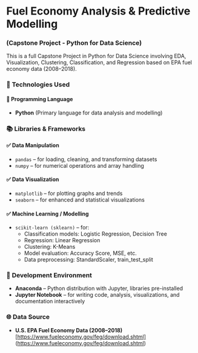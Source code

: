 # Fuel Economy Analysis & Predictive Modelling  
### (Capstone Project - Python for Data Science)
This is a full Capstone Project in Python for Data Science involving EDA, Visualization, Clustering, Classification, and Regression based on EPA fuel economy data (2008–2018).

### 🔧 **Technologies Used**

#### 📌 **Programming Language**
- **Python** (Primary language for data analysis and modelling)

### 📚 **Libraries & Frameworks**

#### ✅ **Data Manipulation**
- `pandas` – for loading, cleaning, and transforming datasets  
- `numpy` – for numerical operations and array handling

#### ✅ **Data Visualization**
- `matplotlib` – for plotting graphs and trends
- `seaborn` – for enhanced and statistical visualizations

#### ✅ **Machine Learning / Modelling**
- `scikit-learn (sklearn)` – for:
  - Classification models: Logistic Regression, Decision Tree
  - Regression: Linear Regression
  - Clustering: K-Means
  - Model evaluation: Accuracy Score, MSE, etc.
  - Data preprocessing: StandardScaler, train_test_split

### 🧰 **Development Environment**
- **Anaconda** – Python distribution with Jupyter, libraries pre-installed
- **Jupyter Notebook** – for writing code, analysis, visualizations, and documentation interactively

### 🌐 **Data Source**
- **U.S. EPA Fuel Economy Data (2008–2018)**  
  [https://www.fueleconomy.gov/feg/download.shtml] (https://www.fueleconomy.gov/feg/download.shtml)

